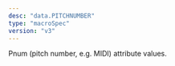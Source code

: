 ```yaml
---
desc: "data.PITCHNUMBER"
type: "macroSpec"
version: "v3"
---
```


Pnum (pitch number, e.g. MIDI) attribute values.